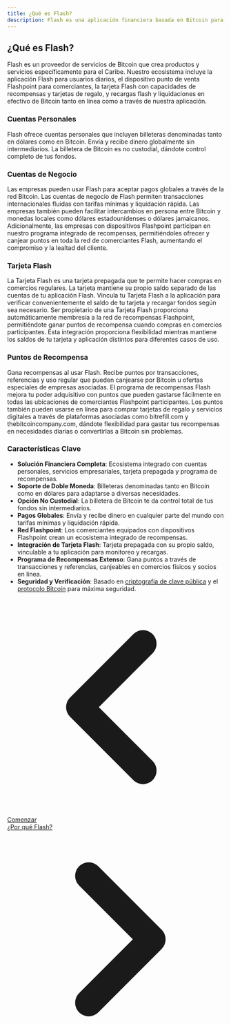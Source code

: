 ```yaml
---
title: ¿Qué es Flash?
description: Flash es una aplicación financiera basada en Bitcoin para individuos y empresas en el Caribe y a nivel global.
---
```


## ¿Qué es Flash?

Flash es un proveedor de servicios de Bitcoin que crea productos y servicios específicamente para el Caribe. Nuestro ecosistema incluye la aplicación Flash para usuarios diarios, el dispositivo punto de venta Flashpoint para comerciantes, la tarjeta Flash con capacidades de recompensas y tarjetas de regalo, y recargas flash y liquidaciones en efectivo de Bitcoin tanto en línea como a través de nuestra aplicación.

### Cuentas Personales

Flash ofrece cuentas personales que incluyen billeteras denominadas tanto en dólares como en Bitcoin. Envía y recibe dinero globalmente sin intermediarios. La billetera de Bitcoin es no custodial, dándote control completo de tus fondos.

### Cuentas de Negocio

Las empresas pueden usar Flash para aceptar pagos globales a través de la red Bitcoin. Las cuentas de negocio de Flash permiten transacciones internacionales fluidas con tarifas mínimas y liquidación rápida. Las empresas también pueden facilitar intercambios en persona entre Bitcoin y monedas locales como dólares estadounidenses o dólares jamaicanos. Adicionalmente, las empresas con dispositivos Flashpoint participan en nuestro programa integrado de recompensas, permitiéndoles ofrecer y canjear puntos en toda la red de comerciantes Flash, aumentando el compromiso y la lealtad del cliente.

### Tarjeta Flash

La Tarjeta Flash es una tarjeta prepagada que te permite hacer compras en comercios regulares. La tarjeta mantiene su propio saldo separado de las cuentas de tu aplicación Flash. Vincula tu Tarjeta Flash a la aplicación para verificar convenientemente el saldo de tu tarjeta y recargar fondos según sea necesario. Ser propietario de una Tarjeta Flash proporciona automáticamente membresía a la red de recompensas Flashpoint, permitiéndote ganar puntos de recompensa cuando compras en comercios participantes. Esta integración proporciona flexibilidad mientras mantiene los saldos de tu tarjeta y aplicación distintos para diferentes casos de uso.

### Puntos de Recompensa

Gana recompensas al usar Flash. Recibe puntos por transacciones, referencias y uso regular que pueden canjearse por Bitcoin u ofertas especiales de empresas asociadas. El programa de recompensas Flash mejora tu poder adquisitivo con puntos que pueden gastarse fácilmente en todas las ubicaciones de comerciantes Flashpoint participantes. Los puntos también pueden usarse en línea para comprar tarjetas de regalo y servicios digitales a través de plataformas asociadas como bitrefill.com y thebitcoincompany.com, dándote flexibilidad para gastar tus recompensas en necesidades diarias o convertirlas a Bitcoin sin problemas.

### Características Clave

- **Solución Financiera Completa**: Ecosistema integrado con cuentas personales, servicios empresariales, tarjeta prepagada y programa de recompensas.
- **Soporte de Doble Moneda**: Billeteras denominadas tanto en Bitcoin como en dólares para adaptarse a diversas necesidades.
- **Opción No Custodial**: La billetera de Bitcoin te da control total de tus fondos sin intermediarios.
- **Pagos Globales**: Envía y recibe dinero en cualquier parte del mundo con tarifas mínimas y liquidación rápida.
- **Red Flashpoint**: Los comerciantes equipados con dispositivos Flashpoint crean un ecosistema integrado de recompensas.
- **Integración de Tarjeta Flash**: Tarjeta prepagada con su propio saldo, vinculable a tu aplicación para monitoreo y recargas.
- **Programa de Recompensas Extenso**: Gana puntos a través de transacciones y referencias, canjeables en comercios físicos y socios en línea.
- **Seguridad y Verificación**: Basado en [criptografía de clave pública](https://es.wikipedia.org/wiki/Criptograf%C3%ADa_asim%C3%A9trica) y el [protocolo Bitcoin](https://es.wikipedia.org/wiki/Bitcoin) para máxima seguridad.

<!-- Navigation links -->
<div class="flex justify-between items-center mt-8 pt-4 border-t border-zinc-200 dark:border-zinc-700">
  <div class="w-1/3 text-left">
    <a href="get-started" class="inline-flex items-center bg-purple-600 hover:bg-purple-700 text-white rounded-md transition-colors px-4 py-2 text-sm font-medium shadow-sm hover:shadow-md">
      <svg xmlns="http://www.w3.org/2000/svg" class="h-6 w-6 mr-2" fill="none" viewBox="0 0 24 24" stroke="currentColor">
        <path stroke-linecap="round" stroke-linejoin="round" stroke-width="3" d="M15 19l-7-7 7-7" />
      </svg>
      Comenzar
    </a>
  </div>
  <div class="w-1/3 text-center">
    <!-- Optional center content -->
  </div>
  <div class="w-1/3 text-right">
    <a href="why-flash" class="inline-flex items-center bg-purple-600 hover:bg-purple-700 text-white rounded-md transition-colors px-4 py-2 text-sm font-medium shadow-sm hover:shadow-md">
      ¿Por qué Flash?
      <svg xmlns="http://www.w3.org/2000/svg" class="h-6 w-6 ml-2" fill="none" viewBox="0 0 24 24" stroke="currentColor">
        <path stroke-linecap="round" stroke-linejoin="round" stroke-width="3" d="M9 5l7 7-7 7" />
      </svg>
    </a>
  </div>
</div>